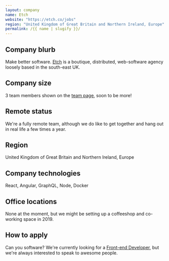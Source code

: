 ```yaml
---
layout: company
name: Etch
website: "https://etch.co/jobs"
region: "United Kingdom of Great Britain and Northern Ireland, Europe"
permalink: /{{ name | slugify }}/
---
```


## Company blurb

Make better software.
[Etch](https://etch.co) is a boutique, distributed, web-software agency loosely based in the south-east UK.

## Company size

3 team members shown on the [team page](https://etch.co/team), soon to be more!

## Remote status

We're a fully remote team, although we do like to get together and hang out in real life a few times a year.

## Region

United Kingdom of Great Britain and Northern Ireland, Europe

## Company technologies

React, Angular, GraphQL, Node, Docker

## Office locations

None at the moment, but we might be setting up a coffeeshop and co-working space in 2019.

## How to apply

Can you software? We're currently looking for a [Front-end Developer](https://etch.co/jobs), but we're always interested to speak to awesome people.